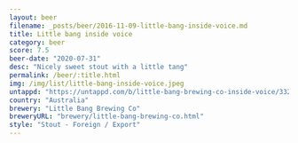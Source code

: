 ```yaml
---
layout: beer
filename: _posts/beer/2016-11-09-little-bang-inside-voice.md
title: Little bang inside voice
category: beer
score: 7.5
beer-date: "2020-07-31"
desc: "Nicely sweet stout with a little tang"
permalink: /beer/:title.html
img: /img/list/little-bang-inside-voice.jpeg
untappd: "https://untappd.com/b/little-bang-brewing-co-inside-voice/3324944"
country: "Australia"
brewery: "Little Bang Brewing Co"
breweryURL: "brewery/little-bang-brewing-co.html"
style: "Stout - Foreign / Export"
---
```

